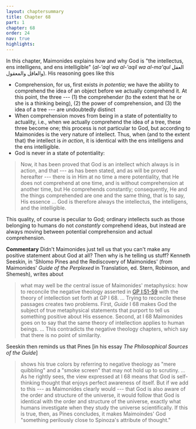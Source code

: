 ```yaml
---
layout: chaptersummary
title: Chapter 68
part: 1
chapter: 68
order: 24
nav: true
highlights: 
---
```


In this chapter, Maimonides explains how and why God is "the intellectus, ens intelligens, and ens intelligible" (_al-'aql wa al-'aqil wa al-ma'qul_ العقل والعاقل والمعقول). His reasoning goes like this
- Comprehension, for us, first exists _in potentia_; we have the ability to comprehend the idea of an object before we actually comprehend it. At this point, the three --- (1) the comprehend*er* (to the extent that he or she is a thinking being), (2) the power of comprehension, and (3) the idea of a tree --- are undoubtedly distinct
- When comprehension moves from being in a state of potentiality to actuality, i.e., when we actually comprehend the idea of a tree, these three become one; this process is not particular to God, but according to Maimonides is the very nature of intellect. Thus, when (and to the extent that) the intellect is *in action*, it is identical with the ens intelligens and the ens intelligible.
- God is never in a state of potentiality:
> Now, it has been proved that God is an intellect which always is in action, and that --- as has been stated, and as will be proved hereafter --- there is in Him at no time a mere potentiality, that He does not comprehend at one time, and is without comprehension at another time, but He comprehends constantly; consequently, He and the things comprehended are one and the same thing, that is to say, His essence ... God is therefore always the intellectus, the intelligens, and the intelligible.

This quality, of course is peculiar to God; ordinary intellects such as those belonging to humans do not _constantly_ comprehend ideas, but instead are always moving between potential comprehension and actual comprehension.

**Commentary**
Didn't Maimonides just tell us that you can't make any positive statement about God at all? Then why is he telling us stuff? Kenneth Seeskin, in 'Shlomo Pines and the Rediscovery of Maimonides' (from Maimonides' _Guide of the Perplexed_ in Translation, ed. Stern, Robinson, and Shemesh), writes about

> what may well be _the_ central issue of Maimonides' metaphysics: how to reconcile the negative theology asserted in [GP I:51-59](summaries/I/ch51) with the theory of intellection set forth at GP I 68. ... Trying to reconcile these passages creates two problems. First, _Guide_ I 68 makes God the subject of true metaphysical statements that purport to tell us something positive about His essence. Second, at I 68 Maimonides goes on to say that the same theory of intellection applies to human beings. ... This contradicts the negative theology chapters, which say that there is no point of similarity.

Seeskin then reminds us that Pines [in his essay _The Philosophical Sources of the Guide_]
> shows his true colors by referring to negative theology as "mere quibbling" and a "smoke screen" that may not hold up to scrutiny. ... As he rightly sees, the view expressed at I 68 means that God is self-thinking thought that enjoys perfect awareness of itself. But if we add to this --- as Maimonides clearly would --- that God is also aware of the order and structure of the universe, it would follow that God is identical with the order and structure of the universe, exactly what humans investigate when they study the universe scientifically. If this is true, then, as Pines concludes, it makes Maimoindes' God "something perilously close to Spinoza's attribute of thought."



